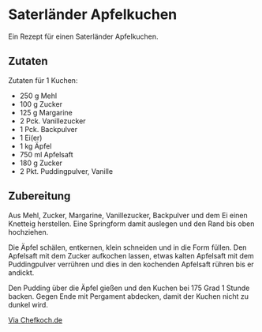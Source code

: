 # Saterländer Apfelkuchen
Ein Rezept für einen Saterländer Apfelkuchen.

## Zutaten
Zutaten für 1 Kuchen:
 - 250 g Mehl
 - 100 g Zucker
 - 125 g Margarine
 - 2 Pck. Vanillezucker
 - 1 Pck. Backpulver
 - 1 	Ei(er)
 - 1 kg Äpfel
 - 750 ml Apfelsaft
 - 180 g Zucker
 - 2 Pkt. Puddingpulver, Vanille

## Zubereitung
Aus Mehl, Zucker, Margarine, Vanillezucker, Backpulver und dem Ei einen Knetteig herstellen. Eine Springform damit auslegen und den Rand bis oben hochziehen.

Die Äpfel schälen, entkernen, klein schneiden und in die Form füllen. Den Apfelsaft mit dem Zucker aufkochen lassen, etwas kalten Apfelsaft mit dem Puddingpulver verrühren und dies in den kochenden Apfelsaft rühren bis er andickt.

Den Pudding über die Äpfel gießen und den Kuchen bei 175 Grad 1 Stunde backen. Gegen Ende mit Pergament abdecken, damit der Kuchen nicht zu dunkel wird.

[Via Chefkoch.de](https://www.chefkoch.de/rezepte/1523021257509656/Saterlaender-Apfelkuchen.html)